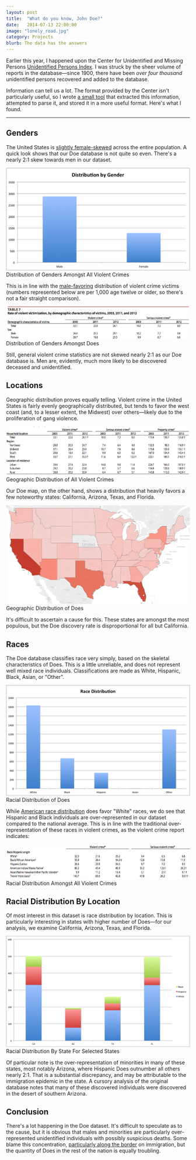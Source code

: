 ```yaml
---
layout: post
title:  "What do you know, John Doe?"
date:   2014-07-13 22:00:00
image: "lonely_road.jpg"
category: Projects
blurb: The data has the answers
---
```


Earlier this year, I happened upon the Center for Unidentified and Missing Persons [Unidentified Persons Index](http://www.doenetwork.org/cases/uid-chrono-index.html). I was struck by the sheer volume of reports in the database&mdash;since 1900, there have been *over four thousand* unidentified persons recovered and added to the database.

Information can tell us a lot. The format provided by the Center isn't particularly useful, so I wrote [a small tool](https://github.com/pcrumm/doe-analyzer) that extracted this information, attempted to parse it, and stored it in a more useful format. Here's what I found.

<hr>

## Genders
The United States is [slightly female-skewed](http://www.geohive.com/earth/pop_gender.aspx) across the entire population. A quick look shows that our Doe database is not quite so even. There's a nearly 2:1 skew towards men in our dataset.

![Gender Distrubition](/img/doe-genders.png)
<span class="img-caption">Distribution of Genders Amongst All Violent Crimes</span>

This is in line with the [male-favoring](http://www.bjs.gov/content/pub/pdf/cv12.pdf) distribution of violent crime victims (numbers represented below are per 1,000 age twelve or older, so there's not a fair straight comparison).

![Violent Crime Distribution](/img/doe-vc-gender.png)
<span class="img-caption">Distribution of Genders Amongst Does</span>

Still, general violent crime statistics are not skewed nearly 2:1 as our Doe database is. Men are, evidently, much more likely to be discovered deceased and unidentified.

## Locations
Geographic distribution proves equally telling. Violent crime in the United States is fairly evenly geographically distributed, but tends to favor the west coast (and, to a lesser extent, the Midwest) over others&mdash;likely due to the proliferation of gang violence.

![Violent Crime Location Distributionn](/img/doe-geo-data.png)
<span class="img-caption">Geographic Distribution of All Violent Crimes</span>

Our Doe map, on the other hand, shows a distribution that heavily favors a few noteworthy states: California, Arizona, Texas, and Florida. 

![Doe Location Distribution](/img/doe-us-map-plot.png)
<span class="img-caption">Geographic Distribution of Does</span>

It's difficult to ascertain a cause for this. These states are amongst the most populous, but the Doe discovery rate is disproportional for all but California.

## Races

The Doe database classifies race very simply, based on the skeletal characteristics of Does. This is a little unreliable, and does not represent well mixed race individuals. Classifications are made as White, Hispanic, Black, Asian, or "Other".

![Doe Race Distribution](/img/doe-races.png)
<span class="img-caption">Racial Distribution of Does</span>

While [American race distribution](http://en.wikipedia.org/wiki/Demographics_of_the_United_States#Race_and_ethnicity) does favor "White" races, we do see that Hispanic and Black individuals are over-represented in our dataset compared to the national average. This is in line with the traditional over-representation of these races in violent crimes, as the violent crime report indicates:

![General Race Distribution](/img/doe-race-general.png)
<span class="img-caption">Racial Distribution Amongst All Violent Crimes</span>

## Racial Distribution By Location

Of most interest in this dataset is race distribution by location. This is particularly interesting in states with higher number of Does&mdash;for our analysis, we examine California, Arizona, Texas, and Florida.

![Geographic Distribution of Race By State](/img/doe-state-race.png)
<span class="img-caption">Racial Distribution By State For Selected States</span>

Of particular note is the over-representation of minorities in many of these states, most notably Arizona, where Hispanic Does outnumber all others nearly 2:1. That is a substantial discrepancy, and may be attributable to the immigration epidemic in the state. A cursory analysis of the original database notes that many of these discovered individuals were discovered in the desert of southern Arizona.

## Conclusion
There's a lot happening in the Doe dataset. It's difficult to speculate as to the cause, but it is obvious that males and minorities are particularly over-represented unidentified individuals with possibly suspicious deaths. Some blame this concentration, [particularly along the border](https://nacla.org/article/lost-system-unidentified-bodies-border) on immigration, but the quantity of Does in the rest of the nation is equally troubling.